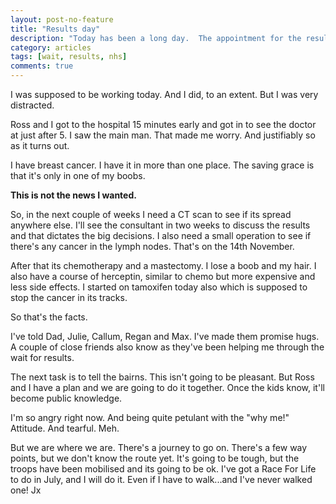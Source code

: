 ```yaml
---
layout: post-no-feature
title: "Results day"
description: "Today has been a long day.  The appointment for the results if my tests was at 4pm."
category: articles
tags: [wait, results, nhs]
comments: true
---
```


I was supposed to be working today. And I did, to an extent. But I was very distracted.

Ross and I got to the hospital 15 minutes early and got in to see the doctor at just after 5.  I saw the main man.  That made me worry.  And justifiably so as it turns out.

I have breast cancer.  I have it in more than one place.  The saving grace is that it's only in one of my boobs.

**This is not the news I wanted.**

So, in the next couple of weeks I need a CT scan to see if its spread anywhere else. I'll see the consultant in two weeks to discuss the results and that dictates the big decisions.  I also need a small operation to see if there's any cancer in the lymph nodes.  That's on the 14th November.

After that its chemotherapy and a mastectomy.  I lose a boob and my hair.  I also have a course of herceptin, similar to chemo but more expensive and less side effects.  I started on tamoxifen today also which is supposed to stop the cancer in its tracks.

So that's the facts.

I've told Dad, Julie, Callum, Regan and Max.  I've made them promise hugs.  A couple of close friends also know as they've been helping me through the wait for results.

The next task is to tell the bairns.  This isn't going to be pleasant.  But Ross and I have a plan and we are going to do it together.  Once the kids know, it'll become public knowledge.

I'm so angry right now.  And being quite petulant with the "why me!" Attitude.  And tearful.  Meh.

But we are where we are.  There's a journey to go on.  There's a few way points, but we don't know the route yet.  It's going to be tough, but the troops have been mobilised and its going to be ok.  I've got a Race For Life to do in July, and I will do it.  Even if I have to walk...and I've never walked one!
Jx
